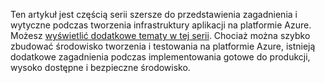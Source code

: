 Ten artykuł jest częścią serii szersze do przedstawienia zagadnienia i wytyczne podczas tworzenia infrastruktury aplikacji na platformie Azure. Możesz [wyświetlić dodatkowe tematy w tej serii](#next-steps). Chociaż można szybko zbudować środowisko tworzenia i testowania na platformie Azure, istnieją dodatkowe zagadnienia podczas implementowania gotowe do produkcji, wysoko dostępne i bezpieczne środowisko.

